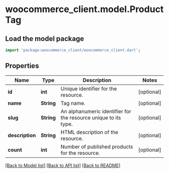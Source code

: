 # woocommerce_client.model.ProductTag

## Load the model package
```dart
import 'package:woocommerce_client/woocommerce_client.dart';
```

## Properties
Name | Type | Description | Notes
------------ | ------------- | ------------- | -------------
**id** | **int** | Unique identifier for the resource. | [optional] 
**name** | **String** | Tag name. | [optional] 
**slug** | **String** | An alphanumeric identifier for the resource unique to its type. | [optional] 
**description** | **String** | HTML description of the resource. | [optional] 
**count** | **int** | Number of published products for the resource. | [optional] 

[[Back to Model list]](../README.md#documentation-for-models) [[Back to API list]](../README.md#documentation-for-api-endpoints) [[Back to README]](../README.md)


